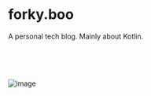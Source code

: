 # forky.boo

A personal tech blog. Mainly about Kotlin.

<br/><br/><br/>

![image](https://github.com/user-attachments/assets/a501af1e-6daf-4ac2-96ed-530759275ec7)
